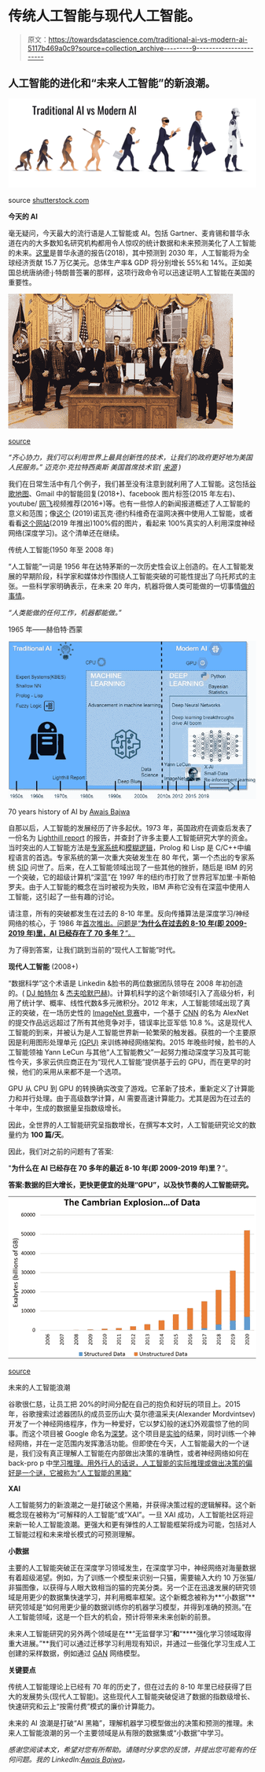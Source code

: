 # 传统人工智能与现代人工智能。

> 原文：<https://towardsdatascience.com/traditional-ai-vs-modern-ai-5117b469a0c9?source=collection_archive---------9----------------------->

## 人工智能的进化和“未来人工智能”的新浪潮。

![](img/64d16bc0e03046c614c41046134cdb91.png)

source [shutterstock.com](http://shutterstock.com/)

**今天的 AI**

毫无疑问，今天最大的流行语是人工智能或 AI。包括 Gartner、麦肯锡和普华永道在内的大多数知名研究机构都用令人惊叹的统计数据和未来预测美化了人工智能的未来。[这里](https://www.pwc.com/gx/en/issues/analytics/assets/pwc-ai-analysis-sizing-the-prize-report.pdf)是普华永道的报告(2018)，其中预测到 2030 年，人工智能将为全球经济贡献 15.7 万亿美元。总体生产率& GDP 将分别增长 55%和 14%。正如美国总统唐纳德·j·特朗普签署的那样，这项行政命令可以迅速证明人工智能在美国的重要性。

![](img/0571ee71ed8a370023a4b14dded2f96c.png)

[source](https://jp.usembassy.gov/maintaining-american-leadership-in-artificial-intelligence/)

*“齐心协力，我们可以利用世界上最具创新性的技术，让我们的政府更好地为美国人民服务。”
迈克尔·克拉特西奥斯
美国首席技术官(* [*来源*](https://www.whitehouse.gov/presidential-actions/executive-order-maintaining-american-leadership-artificial-intelligence/) *)*

我们在日常生活中有几个例子，我们甚至没有注意到就利用了人工智能。这包括[谷歌地图](https://www.theverge.com/2018/5/10/17340004/google-ai-maps-news-secret-weapon-remaking-old-apps-products-io-2018)、Gmail 中的智能回复(2018+)、facebook 图片标签(2015 年左右)、youtube/ [网飞](https://becominghuman.ai/how-netflix-uses-ai-and-machine-learning-a087614630fe)视频推荐(2016+)等。也有一些惊人的新闻报道概述了人工智能的意义和范围；像[这个](https://onezero.medium.com/novak-djokovic-used-a-i-to-train-for-wimbledon-e22b62f7504a) (2019)诺瓦克·德约科维奇在温网决赛中使用人工智能，或者看看[这个网站](https://thispersondoesnotexist.com/)(2019 年推出)100%假的图片，看起来 100%真实的人利用深度神经网络(深度学习)。这个清单还在继续。

传统人工智能(1950 年至 2008 年)

“人工智能”一词是 1956 年在达特茅斯的一次历史性会议上创造的。在人工智能发展的早期阶段，科学家和媒体炒作围绕人工智能突破的可能性提出了乌托邦式的主张。一些科学家明确表示，在未来 20 年内，机器将做人类可能做的一切事情[做的事情](https://www.ubs.com/microsites/nobel-perspectives/en/laureates/herbert-simon.html)。

*“人类能做的任何工作，机器都能做。”*

1965 年——赫伯特·西蒙

![](img/68c5ac45bb0b1c42fd32b4fa5145d1ae.png)

70 years history of AI by [Awais Bajwa](https://medium.com/@awaisbajwa)

自那以后，人工智能的发展经历了许多起伏。1973 年，英国政府在调查后发表了一份名为 [Lighthill report](https://en.wikipedia.org/wiki/Lighthill_report) 的报告，并查封了许多主要人工智能研究大学的资金。当时突出的人工智能方法是[专家系统](https://en.wikipedia.org/wiki/Expert_system)和[模糊逻辑](https://www.geeksforgeeks.org/fuzzy-logic-introduction/)，Prolog 和 Lisp 是 C/C++中编程语言的首选。专家系统的第一次重大突破发生在 80 年代，第一个杰出的专家系统 [SID](https://ieeexplore.ieee.org/abstract/document/25691) 问世了。后来，在人工智能领域出现了一些其他的挫折，随后是 IBM 的另一个突破，它的超级计算机“深蓝”在 1997 年的纽约市打败了世界冠军加里·卡斯帕罗夫。由于人工智能的概念在当时被视为失败，IBM 声称它没有在深蓝中使用人工智能，这引起了一些有趣的讨论。

请注意，所有的突破都发生在过去的 8-10 年里。反向传播算法是深度学习/神经网络的核心，于 1986 年[首次推出。问题是“**为什么在过去的 8-10 年(即 2009-2019 年)里，AI 已经存在了 70 多年？**”。](https://www.iro.umontreal.ca/~vincentp/ift3395/lectures/backprop_old.pdf)

为了得到答案，让我们跳到当前的“现代人工智能”时代。

**现代人工智能** (2008+)

“数据科学”这个术语是 Linkedin &脸书的两位数据团队领导在 2008 年初创造的。( [DJ 帕特尔](https://en.wikipedia.org/wiki/DJ_Patil) & [杰夫哈默巴赫](https://en.wikipedia.org/wiki/Jeff_Hammerbacher))。计算机科学的这个新领域引入了高级分析，利用了统计学、概率、线性代数&多元微积分。2012 年末，人工智能领域出现了真正的突破，在一场历史性的 [ImageNet 竞赛](https://en.wikipedia.org/wiki/ImageNet)中，一个基于 [CNN](/a-comprehensive-guide-to-convolutional-neural-networks-the-eli5-way-3bd2b1164a53) 的名为 AlexNet 的提交作品远远超过了所有其他竞争对手，错误率比亚军低 10.8 %。这是现代人工智能的到来，并被认为是人工智能世界新一轮繁荣的触发器。获胜的一个主要原因是利用图形处理单元 [(GPU)](https://en.wikipedia.org/wiki/Graphics_processing_unit) 来训练神经网络架构。2015 年晚些时候，脸书的人工智能领袖 Yann LeCun 与其他“人工智能教父”一起努力推动深度学习及其可能性今天，多家云供应商正在为“现代人工智能”提供基于云的 GPU，而在更早的时候，他们的采用从来都不是一个选项。

GPU 从 CPU 到 GPU 的转换确实改变了游戏。它革新了技术，重新定义了计算能力和并行处理。由于高级数学计算，AI 需要高速计算能力。尤其是因为在过去的十年中，生成的数据量呈指数级增长。

因此，全世界的人工智能研究呈指数增长，在撰写本文时，人工智能研究论文的数量约为 **100 篇/天**。

因此，我们对之前的问题有了答案:

"**为什么在 AI 已经存在 70 多年的最近 8-10 年(即 2009-2019 年)里？**”。

**答案:数据的巨大增长，更快更便宜的处理“GPU”，以及快节奏的人工智能研究。**

![](img/6f52cc80aed1ea128285747d201ab580.png)

[source](https://www.eetimes.com/author.asp?section_id=36&doc_id=1330462)

未来的人工智能浪潮

谷歌很仁慈，让员工把 20%的时间分配在自己的抱负和好玩的项目上。2015 年，谷歌搜索过滤器团队的成员亚历山大·莫尔德温采夫(Alexander Mordvintsev)开发了一个神经网络程序，作为一种爱好，它以梦幻般的迷幻外观震惊了他的同事。而这个项目被 Google 命名为[深梦](https://znah.net/)。这个项目是[实验](https://www.wired.com/2015/12/inside-deep-dreams-how-google-made-its-computers-go-crazy/)的结果，同时训练一个神经网络，并在一定范围内发挥激活功能。但即使在今天，人工智能最大的一个谜是，我们没有真正理解人工智能在内部做出决策的准确性，或者神经网络如何在 back-pro p 中[学习推理。用外行人的话说，人工智能的实际推理或做出决策的偏好是一个谜，它被称为“人工智能的黑箱”](/the-mystery-behind-back-propagation-2ad97d1cf700)

**XAI**

人工智能努力的新浪潮之一是打破这个黑箱，并获得决策过程的逻辑解释。这个新概念现在被称为“可解释的人工智能”或“XAI”。一旦 XAI 成功，人工智能社区将迎来新一轮人工智能浪潮。更强大和更有弹性的人工智能框架将成为可能，包括对人工智能过程和未来增长模式的可预测理解。

**小数据**

主要的人工智能突破正在深度学习领域发生，在深度学习中，神经网络对海量数据有着超级渴望。例如，为了训练一个模型来识别一只猫，需要输入大约 10 万张猫/非猫图像，以获得与人眼大致相当的猫的完美分类。另一个正在迅速发展的研究领域是用更少的数据集快速学习，并利用概率框架。这个新概念被称为**“小数据”**研究领域是“如何用更少量的数据训练你的机器学习模型，并得到准确的预测。”在人工智能领域，这是一个巨大的机会，预计将带来未来创新的前景。

未来人工智能研究的另外两个领域是在**“无监督学习”**和**“****强化学习领域取得重大进展。”**我们可以通过迁移学习利用现有知识，并通过一些强化学习生成人工创建的采样数据，例如通过 [GAN](https://en.wikipedia.org/wiki/Generative_adversarial_network) 网络模型。

**关键要点**

传统人工智能理论上已经有 70 年的历史了，但在过去的 8-10 年里已经获得了巨大的发展势头(现代人工智能)。这些现代人工智能突破促进了数据的指数级增长、快速研究和云上“按需付费”模式的廉价计算能力。

未来的 AI 浪潮是打破“AI 黑箱”，理解机器学习模型做出的决策和预测的推理。未来人工智能浪潮的另一个主要领域是从有限的数据集或“小数据”中学习。

*感谢您阅读本文，希望对您有所帮助。请随时分享您的反馈，并提出您可能有的任何问题。我的 LinkedIn:*[*Awais Bajwa*](https://www.linkedin.com/in/aabajwa/)*。*